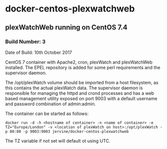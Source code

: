 # docker-centos-plexwatchweb
## plexWatchWeb running on CentOS 7.4
### Build Number: 3
Date of Build: 10th October 2017

CentOS 7 container with Apache2, cron, plexWatch and plexWatchWeb installed. The EPEL repository is added for some perl requirements and the supervisor daemon.

The /opt/plexWatch volume should be imported from a host filesystem, as this contains the actual plexWatch data. The supervisor daemon is responsible for managing the httpd and crond processes and has a web based management utility exposed on port 9003 with a default username and password combination of admin:admin.

The container can be started as follows:

    docker run -d -h <hostname of container> -n <name of container> -e TZ="Europe/London" -v <location of plexWatch on host>:/opt/plexWatch -p 80:80 -p 9003:9003 jervine/docker-centos-plexwatchweb
  
The TZ variable if not set will default ot using UTC.
